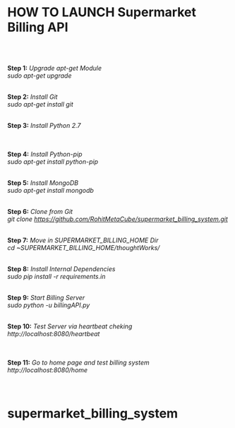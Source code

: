 <H1>HOW TO LAUNCH Supermarket Billing API</H1><br><br>

<b>Step 1:</b> <i>Upgrade apt-get Module</i><br>
<i>sudo apt-get upgrade</i><br><br>

<b>Step 2:</b> <i>Install Git</i><br>
<i>sudo apt-get install git</i><br><br>

<b>Step 3:</b> <i>Install Python  2.7</i><br>
<i></i><br><br>

<b>Step 4:</b> <i>Install Python-pip</i><br>
<i>sudo apt-get install python-pip</i><br><br>

<b>Step 5:</b> <i>Install MongoDB</i><br>
<i>sudo apt-get install mongodb</i><br><br>

<b>Step 6:</b> <i>Clone from  Git</i><br>
<i>git clone https://github.com/RohitMetaCube/supermarket_billing_system.git</i>
<br><br>

<b>Step 7:</b> <i>Move in SUPERMARKET_BILLING_HOME Dir</i><br>
<i>cd ~SUPERMARKET_BILLING_HOME/thoughtWorks/</i><br><br>

<b>Step 8:</b> <i>Install Internal Dependencies</i><br>
<i>sudo pip install -r requirements.in</i><br><br>

<b>Step 9:</b> <i>Start Billing Server</i><br>
<i>sudo python -u billingAPI.py</i><br><br>

<b>Step 10:</b> <i>Test Server via heartbeat cheking</i><br>
<i>http://localhost:8080/heartbeat</i> <br><br>
<br>

<b>Step 11:</b> <i>Go to home page and test billing system</i><br>
<i>http://localhost:8080/home</i> <br><br>
<br>
# supermarket_billing_system

